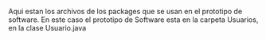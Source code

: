 
Aqui estan los archivos de los packages que se usan en el prototipo de software.
En este caso el prototipo de Software esta en la carpeta Usuarios, en la clase Usuario.java
